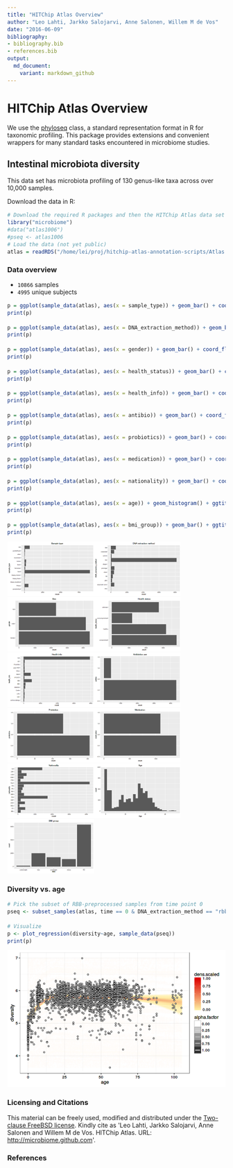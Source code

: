 ```yaml
---
title: "HITChip Atlas Overview"
author: "Leo Lahti, Jarkko Salojarvi, Anne Salonen, Willem M de Vos"
date: "2016-06-09"
bibliography: 
- bibliography.bib
- references.bib
output: 
  md_document:
    variant: markdown_github
---
```

<!--
  %\VignetteEngine{knitr::rmarkdown}
  %\VignetteIndexEntry{microbiome tutorial}
  %\usepackage[utf8]{inputenc}
-->




HITChip Atlas Overview
===========

We use the [phyloseq](http://joey711.github.io/phyloseq/import-data)
class, a standard representation format in R for taxonomic
profiling. This package provides extensions and convenient wrappers
for many standard tasks encountered in microbiome studies. 


## Intestinal microbiota diversity 

This data set has microbiota profiling of 130 genus-like taxa across over 10,000 samples.

Download the data in R:


```r
# Download the required R packages and then the HITChip Atlas data set
library("microbiome")
#data("atlas1006")
#pseq <- atlas1006
# Load the data (not yet public)
atlas = readRDS("/home/lei/proj/hitchip-atlas-annotation-scripts/Atlas.RData") # atlas
```


### Data overview

 * ``10866`` samples
 * ``4995`` unique subjects


```r
p = ggplot(sample_data(atlas), aes(x = sample_type)) + geom_bar() + coord_flip() + ggtitle("Sample type")
print(p)

p = ggplot(sample_data(atlas), aes(x = DNA_extraction_method)) + geom_bar() + coord_flip() + ggtitle("DNA extraction method")
print(p)

p = ggplot(sample_data(atlas), aes(x = gender)) + geom_bar() + coord_flip() + ggtitle("Sex")
print(p)

p = ggplot(sample_data(atlas), aes(x = health_status)) + geom_bar() + coord_flip() + ggtitle("Health status")
print(p)

p = ggplot(sample_data(atlas), aes(x = health_info)) + geom_bar() + coord_flip() + ggtitle("Health info")
print(p)

p = ggplot(sample_data(atlas), aes(x = antibio)) + geom_bar() + coord_flip() + ggtitle("Antibiotics use")
print(p)

p = ggplot(sample_data(atlas), aes(x = probiotics)) + geom_bar() + coord_flip() + ggtitle("Probiotics")
print(p)

p = ggplot(sample_data(atlas), aes(x = medication)) + geom_bar() + coord_flip() + ggtitle("Medication")
print(p)

p = ggplot(sample_data(atlas), aes(x = nationality)) + geom_bar() + coord_flip() + ggtitle("Nationality")
print(p)

p = ggplot(sample_data(atlas), aes(x = age)) + geom_histogram() + ggtitle("Age") + xlab("Age")
print(p)

p = ggplot(sample_data(atlas), aes(x = bmi_group)) + geom_bar() + ggtitle("BMI group") + xlab("BMI")
print(p)
```

<img src="figure/hatlas-sampletype-1.png" title="plot of chunk hatlas-sampletype" alt="plot of chunk hatlas-sampletype" width="200px" /><img src="figure/hatlas-sampletype-2.png" title="plot of chunk hatlas-sampletype" alt="plot of chunk hatlas-sampletype" width="200px" /><img src="figure/hatlas-sampletype-3.png" title="plot of chunk hatlas-sampletype" alt="plot of chunk hatlas-sampletype" width="200px" /><img src="figure/hatlas-sampletype-4.png" title="plot of chunk hatlas-sampletype" alt="plot of chunk hatlas-sampletype" width="200px" /><img src="figure/hatlas-sampletype-5.png" title="plot of chunk hatlas-sampletype" alt="plot of chunk hatlas-sampletype" width="200px" /><img src="figure/hatlas-sampletype-6.png" title="plot of chunk hatlas-sampletype" alt="plot of chunk hatlas-sampletype" width="200px" /><img src="figure/hatlas-sampletype-7.png" title="plot of chunk hatlas-sampletype" alt="plot of chunk hatlas-sampletype" width="200px" /><img src="figure/hatlas-sampletype-8.png" title="plot of chunk hatlas-sampletype" alt="plot of chunk hatlas-sampletype" width="200px" /><img src="figure/hatlas-sampletype-9.png" title="plot of chunk hatlas-sampletype" alt="plot of chunk hatlas-sampletype" width="200px" /><img src="figure/hatlas-sampletype-10.png" title="plot of chunk hatlas-sampletype" alt="plot of chunk hatlas-sampletype" width="200px" /><img src="figure/hatlas-sampletype-11.png" title="plot of chunk hatlas-sampletype" alt="plot of chunk hatlas-sampletype" width="200px" />


### Diversity vs. age


```r
# Pick the subset of RBB-preprocessed samples from time point 0
pseq <- subset_samples(atlas, time == 0 & DNA_extraction_method == "rbb")

# Visualize
p <- plot_regression(diversity~age, sample_data(pseq))
print(p)
```

![plot of chunk hatlas-example3](figure/hatlas-example3-1.png)



### Licensing and Citations

This material can be freely used, modified and distributed under the
[Two-clause FreeBSD
license](http://en.wikipedia.org/wiki/BSD\_licenses). Kindly cite as
'Leo Lahti, Jarkko Salojarvi, Anne Salonen and Willem M de
Vos. HITChip Atlas. URL: http://microbiome.github.com'.


### References






